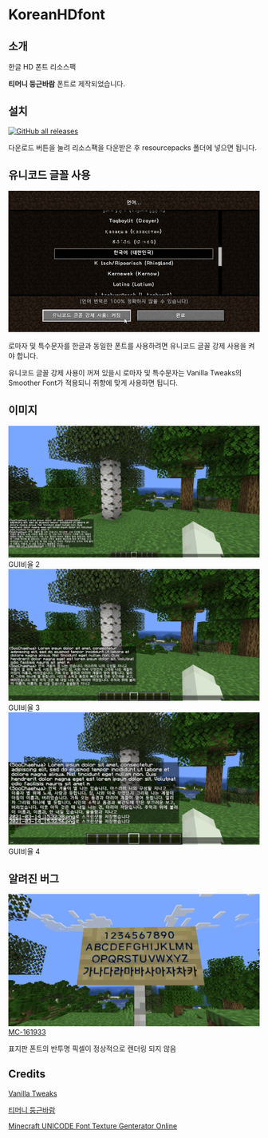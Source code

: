 # KoreanHDfont

## 소개
한글 HD 폰트 리소스팩

**티머니 둥근바람** 폰트로 제작되었습니다.
## 설치

[![GitHub all releases](https://img.shields.io/github/downloads/laxotor/KoreanHDfont/total)](https://github.com/laxotor/KoreanHDfont/releases/download/v1.0.0/korean_hd_font.zip)

다운로드 버튼을 눌려 리소스팩을 다운받은 후 resourcepacks 폴더에 넣으면 됩니다.

## 유니코드 글꼴 사용
![유니코드](./img/88.png)

로마자 및 특수문자를 한글과 동일한 폰트를 사용하려면 유니코드 글꼴 강제 사용을 켜야 합니다.

유니코드 글꼴 강제 사용이 꺼져 있을시 로마자 및 특수문자는 Vanilla Tweaks의 Smoother Font가 적용되니 취향에 맞게 사용하면 됩니다.

## 이미지

![비율2](./img/1.png)
GUI비율 2
![비율3](./img/2.png)
GUI비율 3
![비율4](./img/3.png)
GUI비율 4

## 알려진 버그
![표지판 투명](./img/4.png)
[MC-161933](https://bugs.mojang.com/browse/MC-161933)

표지판 폰트의 반투명 픽셀이 정상적으로 렌더링 되지 않음
## Credits

[Vanilla Tweaks](https://vanillatweaks.net/)

[티머니 둥근바람](https://www.tmoney.co.kr/aeb/cmnctn/ci/ci.dev)

[Minecraft UNICODE Font Texture Genterator Online](https://github.com/codehz/minecraft-unicode-font-texture-generator-online)
